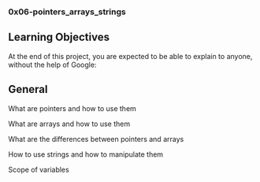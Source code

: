 ### 0x06-pointers_arrays_strings

## Learning Objectives

At the end of this project, you are expected to be able to explain to anyone, without the help of Google:



## General

What are pointers and how to use them

What are arrays and how to use them

What are the differences between pointers and arrays

How to use strings and how to manipulate them

Scope of variables
